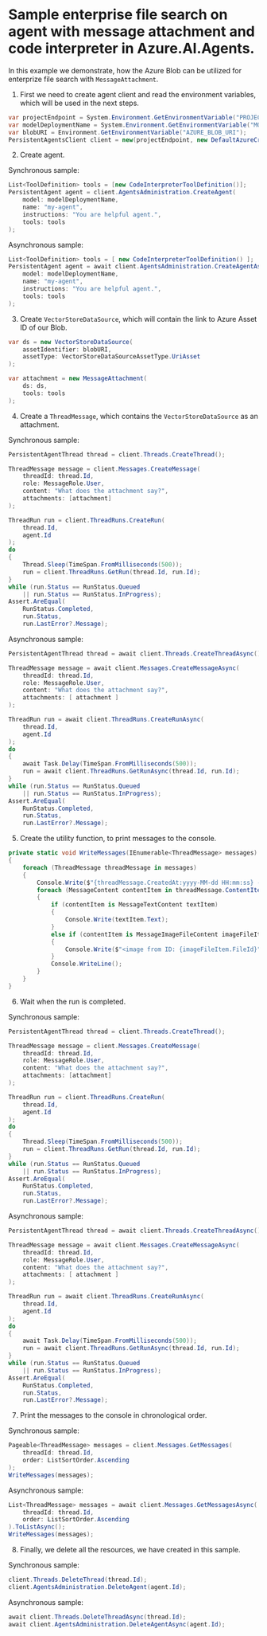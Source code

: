 # Sample enterprise file search on agent with message attachment and code interpreter in Azure.AI.Agents.

In this example we demonstrate, how the Azure Blob can be utilized for enterprize file search with `MessageAttachment`.

1. First we need to create agent client and read the environment variables, which will be used in the next steps.
```C# Snippet:AgentsCodeInterpreterEnterpriseSearch_CreateClient
var projectEndpoint = System.Environment.GetEnvironmentVariable("PROJECT_ENDPOINT");
var modelDeploymentName = System.Environment.GetEnvironmentVariable("MODEL_DEPLOYMENT_NAME");
var blobURI = Environment.GetEnvironmentVariable("AZURE_BLOB_URI");
PersistentAgentsClient client = new(projectEndpoint, new DefaultAzureCredential());
```
2. Create agent.

Synchronous sample:
```C# Snippet:AgentsCodeInterpreterEnterpriseSearch_CreateAgent
List<ToolDefinition> tools = [new CodeInterpreterToolDefinition()];
PersistentAgent agent = client.AgentsAdministration.CreateAgent(
    model: modelDeploymentName,
    name: "my-agent",
    instructions: "You are helpful agent.",
    tools: tools
);
```

Asynchronous sample:
```C# Snippet:AgentsCodeInterpreterEnterpriseSearchAsync_CreateAgent
List<ToolDefinition> tools = [ new CodeInterpreterToolDefinition() ];
PersistentAgent agent = await client.AgentsAdministration.CreateAgentAsync(
    model: modelDeploymentName,
    name: "my-agent",
    instructions: "You are helpful agent.",
    tools: tools
);
```

3. Create `VectorStoreDataSource`, which will contain the link to Azure Asset ID of our Blob.
```C# Snippet:AgentsCreateMessageAttachmentWithBlobStore
var ds = new VectorStoreDataSource(
    assetIdentifier: blobURI,
    assetType: VectorStoreDataSourceAssetType.UriAsset
);

var attachment = new MessageAttachment(
    ds: ds,
    tools: tools
);
```

4. Create a `ThreadMessage`, which contains the `VectorStoreDataSource` as an attachment.

Synchronous sample:
```C# Snippet:AgentsCodeInterpreterEnterpriseSearch_CreateThreadRun
PersistentAgentThread thread = client.Threads.CreateThread();

ThreadMessage message = client.Messages.CreateMessage(
    threadId: thread.Id,
    role: MessageRole.User,
    content: "What does the attachment say?",
    attachments: [attachment]
);

ThreadRun run = client.ThreadRuns.CreateRun(
    thread.Id,
    agent.Id
);
do
{
    Thread.Sleep(TimeSpan.FromMilliseconds(500));
    run = client.ThreadRuns.GetRun(thread.Id, run.Id);
}
while (run.Status == RunStatus.Queued
    || run.Status == RunStatus.InProgress);
Assert.AreEqual(
    RunStatus.Completed,
    run.Status,
    run.LastError?.Message);
```

Asynchronous sample:
```C# Snippet:AgentsCodeInterpreterEnterpriseSearchAsync_CreateThreadRun
PersistentAgentThread thread = await client.Threads.CreateThreadAsync();

ThreadMessage message = await client.Messages.CreateMessageAsync(
    threadId: thread.Id,
    role: MessageRole.User,
    content: "What does the attachment say?",
    attachments: [ attachment ]
);

ThreadRun run = await client.ThreadRuns.CreateRunAsync(
    thread.Id,
    agent.Id
);
do
{
    await Task.Delay(TimeSpan.FromMilliseconds(500));
    run = await client.ThreadRuns.GetRunAsync(thread.Id, run.Id);
}
while (run.Status == RunStatus.Queued
    || run.Status == RunStatus.InProgress);
Assert.AreEqual(
    RunStatus.Completed,
    run.Status,
    run.LastError?.Message);
```

5. Create the utility function, to print messages to the console.
```C# Snippet:AgentsCodeInterpreterEnterpriseSearch_Print
private static void WriteMessages(IEnumerable<ThreadMessage> messages)
{
    foreach (ThreadMessage threadMessage in messages)
    {
        Console.Write($"{threadMessage.CreatedAt:yyyy-MM-dd HH:mm:ss} - {threadMessage.Role,10}: ");
        foreach (MessageContent contentItem in threadMessage.ContentItems)
        {
            if (contentItem is MessageTextContent textItem)
            {
                Console.Write(textItem.Text);
            }
            else if (contentItem is MessageImageFileContent imageFileItem)
            {
                Console.Write($"<image from ID: {imageFileItem.FileId}");
            }
            Console.WriteLine();
        }
    }
}
```

6. Wait when the run is completed.

Synchronous sample:
```C# Snippet:AgentsCodeInterpreterEnterpriseSearch_CreateThreadRun
PersistentAgentThread thread = client.Threads.CreateThread();

ThreadMessage message = client.Messages.CreateMessage(
    threadId: thread.Id,
    role: MessageRole.User,
    content: "What does the attachment say?",
    attachments: [attachment]
);

ThreadRun run = client.ThreadRuns.CreateRun(
    thread.Id,
    agent.Id
);
do
{
    Thread.Sleep(TimeSpan.FromMilliseconds(500));
    run = client.ThreadRuns.GetRun(thread.Id, run.Id);
}
while (run.Status == RunStatus.Queued
    || run.Status == RunStatus.InProgress);
Assert.AreEqual(
    RunStatus.Completed,
    run.Status,
    run.LastError?.Message);
```

Asynchronous sample:
```C# Snippet:AgentsCodeInterpreterEnterpriseSearchAsync_CreateThreadRun
PersistentAgentThread thread = await client.Threads.CreateThreadAsync();

ThreadMessage message = await client.Messages.CreateMessageAsync(
    threadId: thread.Id,
    role: MessageRole.User,
    content: "What does the attachment say?",
    attachments: [ attachment ]
);

ThreadRun run = await client.ThreadRuns.CreateRunAsync(
    thread.Id,
    agent.Id
);
do
{
    await Task.Delay(TimeSpan.FromMilliseconds(500));
    run = await client.ThreadRuns.GetRunAsync(thread.Id, run.Id);
}
while (run.Status == RunStatus.Queued
    || run.Status == RunStatus.InProgress);
Assert.AreEqual(
    RunStatus.Completed,
    run.Status,
    run.LastError?.Message);
```

7. Print the messages to the console in chronological order.

Synchronous sample:
```C# Snippet:AgentsCodeInterpreterEnterpriseSearch_PrintMessages
Pageable<ThreadMessage> messages = client.Messages.GetMessages(
    threadId: thread.Id,
    order: ListSortOrder.Ascending
);
WriteMessages(messages);
```

Asynchronous sample:
```C# Snippet:AgentsCodeInterpreterEnterpriseSearchAsync_PrintMessages
List<ThreadMessage> messages = await client.Messages.GetMessagesAsync(
    threadId: thread.Id,
    order: ListSortOrder.Ascending
).ToListAsync();
WriteMessages(messages);
```


8. Finally, we delete all the resources, we have created in this sample.

Synchronous sample:
```C# Snippet:AgentsCodeInterpreterEnterpriseSearch_Cleanup
client.Threads.DeleteThread(thread.Id);
client.AgentsAdministration.DeleteAgent(agent.Id);
```

Asynchronous sample:
```C# Snippet:AgentsCodeInterpreterEnterpriseSearchAsync_Cleanup
await client.Threads.DeleteThreadAsync(thread.Id);
await client.AgentsAdministration.DeleteAgentAsync(agent.Id);
```
